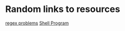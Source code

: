 # Random links to resources
[regex problems](https://regexone.com/problem)
[Shell Program](https://www.tutorialspoint.com/execute_bash_online.php)